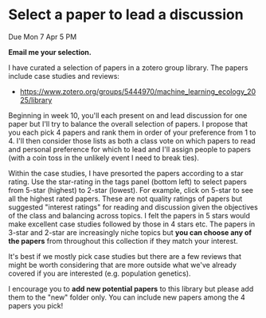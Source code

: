 # Select a paper to lead a discussion

Due Mon 7 Apr 5 PM

**Email me your selection.**

I have curated a selection of papers in a zotero group library. The papers include case studies and reviews:

* https://www.zotero.org/groups/5444970/machine_learning_ecology_2025/library

Beginning in week 10, you'll each present on and lead discussion for one paper but I'll try to balance the overall selection of papers. I propose that you each pick 4 papers and rank them in order of your preference from 1 to 4. I'll then consider those lists as both a class vote on which papers to read and personal preference for which to lead and I'll assign people to papers (with a coin toss in the unlikely event I need to break ties).

Within the case studies, I have presorted the papers according to a star rating. Use the star-rating in the tags panel (bottom left) to select papers from 5-star (highest) to 2-star (lowest). For example, click on 5-star to see all the highest rated papers. These are not quality ratings of papers but suggested "interest ratings" for reading and discussion given the objectives of the class and balancing across topics. I felt the papers in 5 stars would make excellent case studies followed by those in 4 stars etc. The papers in 3-star and 2-star are increasingly niche topics but **you can choose any of the papers** from throughout this collection if they match your interest.

It's best if we mostly pick case studies but there are a few reviews that might be worth considering that are more outside what we've already covered if you are interested (e.g. population genetics).

I encourage you to **add new potential papers** to this library but please add them to the "new" folder only. You can include new papers among the 4 papers you pick!
